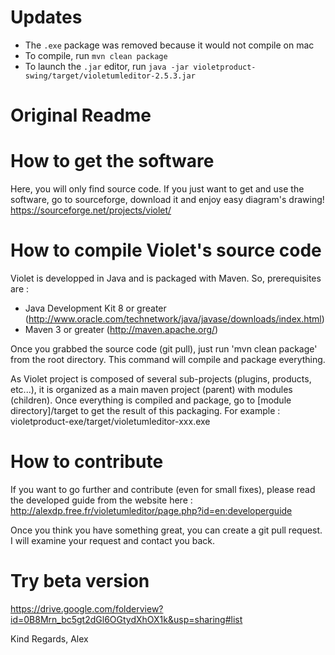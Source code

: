# Updates

- The `.exe` package was removed because it would not compile on mac
- To compile, run `mvn clean package`
- To launch the `.jar` editor, run `java -jar violetproduct-swing/target/violetumleditor-2.5.3.jar`


# Original Readme

How to get the software
=======================

Here, you will only find source code. If you just want to get and use the software, go to sourceforge, download it and enjoy easy diagram's drawing! https://sourceforge.net/projects/violet/


How to compile Violet's source code
===================================

Violet is developped in Java and is packaged with Maven.
So, prerequisites are :
+ Java Development Kit 8 or greater (http://www.oracle.com/technetwork/java/javase/downloads/index.html)
+ Maven 3 or greater (http://maven.apache.org/)
 
Once you grabbed the source code (git pull), just run 'mvn clean package' from the root directory. This command will compile and package everything. 

As Violet project is composed of several sub-projects (plugins, products, etc...), it is organized as a main maven project (parent) with modules (children). Once everything is compiled and package, go to [module directory]/target to get the result of this packaging. For example : violetproduct-exe/target/violetumleditor-xxx.exe
 

How to contribute
=================

If you want to go further and contribute (even for small fixes), please read the developed guide from the website here : http://alexdp.free.fr/violetumleditor/page.php?id=en:developerguide

Once you think you have something great, you can create a git pull request. I will examine your request and contact you back.


Try beta version
=================
https://drive.google.com/folderview?id=0B8Mrn_bc5gt2dGl6OGtydXhOX1k&usp=sharing#list


Kind Regards,
Alex
